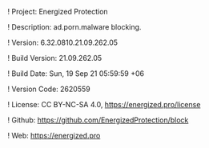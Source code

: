 ! Project: Energized Protection

! Description: ad.porn.malware blocking.

! Version: 6.32.0810.21.09.262.05

! Build Version: 21.09.262.05

! Build Date: Sun, 19 Sep 21 05:59:59 +06

! Version Code: 2620559

! License: CC BY-NC-SA 4.0, https://energized.pro/license

! Github: https://github.com/EnergizedProtection/block

! Web: https://energized.pro
